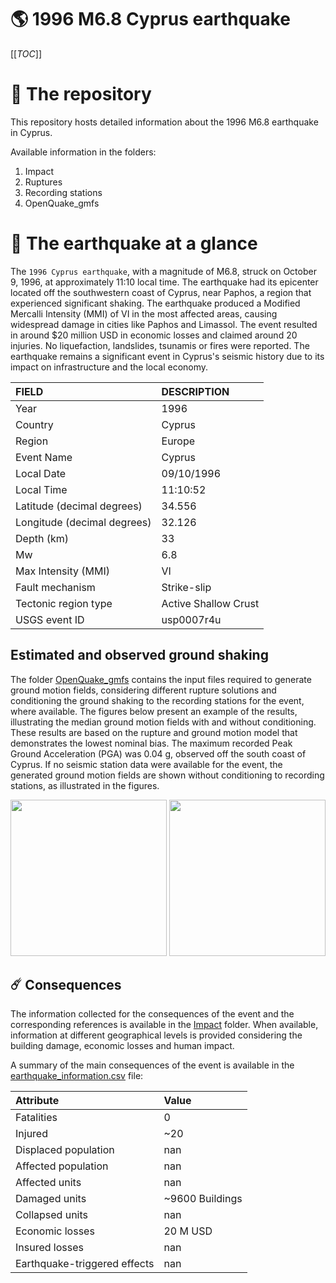 # 🌎 1996 M6.8 Cyprus earthquake
[[_TOC_]]

# 📂 The repository

This repository hosts detailed information about the 1996 M6.8 earthquake in Cyprus.

Available information in the folders:

1. Impact
2. Ruptures
3. Recording stations
4. OpenQuake_gmfs


# 🚀 The earthquake at a glance 

The `1996 Cyprus earthquake`, with a magnitude of M6.8, struck on October 9, 1996, at approximately 11:10 local time. The earthquake had its epicenter located off the southwestern coast of Cyprus, near Paphos, a region that experienced significant shaking. The earthquake produced a Modified Mercalli Intensity (MMI) of VI in the most affected areas, causing widespread damage in cities like Paphos and Limassol. The event resulted in around $20 million USD in economic losses and claimed around 20 injuries. No liquefaction, landslides, tsunamis or fires were reported. The earthquake remains a significant event in Cyprus's seismic history due to its impact on infrastructure and the local economy.

| FIELD | DESCRIPTION |
|:-------|:-------------|
| Year | 1996 |
| Country | Cyprus |
| Region | Europe |
| Event Name | Cyprus |
| Local Date | 09/10/1996 |
| Local Time | 11:10:52 |
| Latitude (decimal degrees) | 34.556 |
| Longitude (decimal degrees) | 32.126 |
| Depth (km) | 33 |
| Mw | 6.8 |
| Max Intensity (MMI) | VI |
| Fault mechanism | Strike-slip |
| Tectonic region type | Active Shallow Crust |
| USGS event ID | usp0007r4u |

## Estimated and observed ground shaking

The folder [OpenQuake_gmfs](./OpenQuake_gmfs/) contains the input files required to generate ground motion fields, considering different rupture solutions and conditioning the ground shaking to the recording stations for the event, where available. The figures below present an example of the results, illustrating the median ground motion fields with and without conditioning. These results are based on the rupture and ground motion model that demonstrates the lowest nominal bias. The maximum recorded Peak Ground Acceleration (PGA) was 0.04 g, observed off the south coast of Cyprus. If no seismic station data were available for the event, the generated ground motion fields are shown without conditioning to recording stations, as illustrated in the figures.

<img src="./4_OpenQuake_gmfs/median_gmf_stations_none.png" height="250">
<img src="./4_OpenQuake_gmfs/median_gmf_stations_seismic.png" height="250">

## ☄️ Consequences

The information collected for the consequences of the event and the corresponding references is available in the [Impact](./Impact) folder. When available, information at different geographical levels is provided considering the building damage, economic losses and human impact.

A summary of the main consequences of the event is available in the [earthquake_information.csv](./earthquake_information.csv) file:

| Attribute | Value |
|:-------|:-------------|
| Fatalities | 0 |
| Injured | ~20 |
| Displaced population | nan |
| Affected population | nan |
| Affected units | nan |
| Damaged units | ~9600 Buildings |
| Collapsed units | nan |
| Economic losses | 20 M USD |
| Insured losses | nan |
| Earthquake-triggered effects | nan |